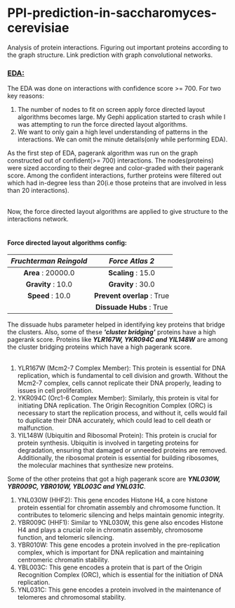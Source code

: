 # PPI-prediction-in-saccharomyces-cerevisiae
 Analysis of protein interactions. Figuring out important proteins according to the graph structure.  Link prediction with graph convolutional networks.


### <ins>EDA:</ins> <br>
The EDA was done on interactions with confidence score >= 700. For two key reasons:<br>
1) The number of nodes to fit on screen apply force directed layout algorithms becomes large. My Gephi application started to crash while I was attempting to run the force directed layout algorithms.
2) We want to only gain a high level understanding of patterns in the interactions. We can omit the minute details(only while performing EDA).

As the first step of EDA, pagerank algorithm was run on the graph constructed out of confident(>= 700) interactions. The nodes(proteins) were sized according to their degree and color-graded with their pagerank score. Among the confident interactions, further proteins were filtered out which had in-degree less than 20(i.e those proteins that are involved in less than 20 interactions).<br><br>

Now, the force directed layout algorithms are applied to give structure to the interactions network.<br><br>

#### Force directed layout algorithms config:
|***Fruchterman Reingold***|***Force Atlas 2***|
|:------------:|:------------:|
|**Area** : 20000.0|**Scaling** : 15.0|
|**Gravity** : 10.0| **Gravity** : 30.0|
|**Speed** : 10.0|**Prevent overlap** : True|
|          |**Dissuade Hubs** : True|

The dissuade hubs parameter helped in identifying key proteins that bridge the clusters. Also, some of these ***'cluster bridging'*** proteins have a high pagerank score. Proteins like ***YLR167W, YKR094C and YIL148W*** are among the cluster bridging proteins which have a high pagerank score.<br><br>

1) YLR167W (Mcm2-7 Complex Member): This protein is essential for DNA replication, which is fundamental to cell division and growth. Without the Mcm2-7 complex, cells cannot replicate their DNA properly, leading to issues in cell proliferation.
2) YKR094C (Orc1-6 Complex Member): Similarly, this protein is vital for initiating DNA replication. The Origin Recognition Complex (ORC) is necessary to start the replication process, and without it, cells would fail to duplicate their DNA accurately, which could lead to cell death or malfunction.
3) YIL148W (Ubiquitin and Ribosomal Protein): This protein is crucial for protein synthesis. Ubiquitin is involved in targeting proteins for degradation, ensuring that damaged or unneeded proteins are removed. Additionally, the ribosomal protein is essential for building ribosomes, the molecular machines that synthesize new proteins.<br>

Some of the other proteins that got a high pagerank score are ***YNL030W, YBR009C, YBR010W, YBL003C and YNL031C***.<br>

1) YNL030W (HHF2): This gene encodes Histone H4, a core histone protein essential for chromatin assembly and chromosome function. It contributes to telomeric silencing and helps maintain genomic integrity.
2) YBR009C (HHF1): Similar to YNL030W, this gene also encodes Histone H4 and plays a crucial role in chromatin assembly, chromosome function, and telomeric silencing.
3) YBR010W: This gene encodes a protein involved in the pre-replication complex, which is important for DNA replication and maintaining centromeric chromatin stability.
4) YBL003C: This gene encodes a protein that is part of the Origin Recognition Complex (ORC), which is essential for the initiation of DNA replication.
5) YNL031C: This gene encodes a protein involved in the maintenance of telomeres and chromosomal stability.



